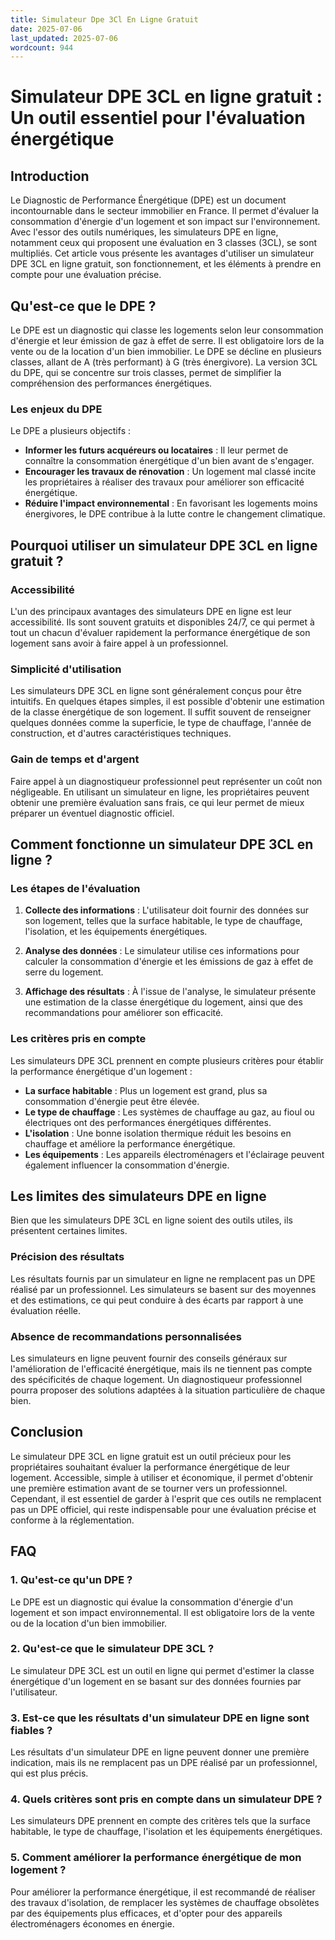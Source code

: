 ```yaml
---
title: Simulateur Dpe 3Cl En Ligne Gratuit
date: 2025-07-06
last_updated: 2025-07-06
wordcount: 944
---
```


# Simulateur DPE 3CL en ligne gratuit : Un outil essentiel pour l'évaluation énergétique

## Introduction

Le Diagnostic de Performance Énergétique (DPE) est un document incontournable dans le secteur immobilier en France. Il permet d'évaluer la consommation d'énergie d'un logement et son impact sur l'environnement. Avec l'essor des outils numériques, les simulateurs DPE en ligne, notamment ceux qui proposent une évaluation en 3 classes (3CL), se sont multipliés. Cet article vous présente les avantages d'utiliser un simulateur DPE 3CL en ligne gratuit, son fonctionnement, et les éléments à prendre en compte pour une évaluation précise.

## Qu'est-ce que le DPE ?

Le DPE est un diagnostic qui classe les logements selon leur consommation d'énergie et leur émission de gaz à effet de serre. Il est obligatoire lors de la vente ou de la location d'un bien immobilier. Le DPE se décline en plusieurs classes, allant de A (très performant) à G (très énergivore). La version 3CL du DPE, qui se concentre sur trois classes, permet de simplifier la compréhension des performances énergétiques.

### Les enjeux du DPE

Le DPE a plusieurs objectifs :
- **Informer les futurs acquéreurs ou locataires** : Il leur permet de connaître la consommation énergétique d'un bien avant de s'engager.
- **Encourager les travaux de rénovation** : Un logement mal classé incite les propriétaires à réaliser des travaux pour améliorer son efficacité énergétique.
- **Réduire l'impact environnemental** : En favorisant les logements moins énergivores, le DPE contribue à la lutte contre le changement climatique.

## Pourquoi utiliser un simulateur DPE 3CL en ligne gratuit ?

### Accessibilité

L'un des principaux avantages des simulateurs DPE en ligne est leur accessibilité. Ils sont souvent gratuits et disponibles 24/7, ce qui permet à tout un chacun d'évaluer rapidement la performance énergétique de son logement sans avoir à faire appel à un professionnel.

### Simplicité d'utilisation

Les simulateurs DPE 3CL en ligne sont généralement conçus pour être intuitifs. En quelques étapes simples, il est possible d'obtenir une estimation de la classe énergétique de son logement. Il suffit souvent de renseigner quelques données comme la superficie, le type de chauffage, l'année de construction, et d'autres caractéristiques techniques.

### Gain de temps et d'argent

Faire appel à un diagnostiqueur professionnel peut représenter un coût non négligeable. En utilisant un simulateur en ligne, les propriétaires peuvent obtenir une première évaluation sans frais, ce qui leur permet de mieux préparer un éventuel diagnostic officiel.

## Comment fonctionne un simulateur DPE 3CL en ligne ?

### Les étapes de l'évaluation

1. **Collecte des informations** : L'utilisateur doit fournir des données sur son logement, telles que la surface habitable, le type de chauffage, l'isolation, et les équipements énergétiques.
   
2. **Analyse des données** : Le simulateur utilise ces informations pour calculer la consommation d'énergie et les émissions de gaz à effet de serre du logement.

3. **Affichage des résultats** : À l'issue de l'analyse, le simulateur présente une estimation de la classe énergétique du logement, ainsi que des recommandations pour améliorer son efficacité.

### Les critères pris en compte

Les simulateurs DPE 3CL prennent en compte plusieurs critères pour établir la performance énergétique d'un logement :
- **La surface habitable** : Plus un logement est grand, plus sa consommation d'énergie peut être élevée.
- **Le type de chauffage** : Les systèmes de chauffage au gaz, au fioul ou électriques ont des performances énergétiques différentes.
- **L'isolation** : Une bonne isolation thermique réduit les besoins en chauffage et améliore la performance énergétique.
- **Les équipements** : Les appareils électroménagers et l'éclairage peuvent également influencer la consommation d'énergie.

## Les limites des simulateurs DPE en ligne

Bien que les simulateurs DPE 3CL en ligne soient des outils utiles, ils présentent certaines limites. 

### Précision des résultats

Les résultats fournis par un simulateur en ligne ne remplacent pas un DPE réalisé par un professionnel. Les simulateurs se basent sur des moyennes et des estimations, ce qui peut conduire à des écarts par rapport à une évaluation réelle.

### Absence de recommandations personnalisées

Les simulateurs en ligne peuvent fournir des conseils généraux sur l'amélioration de l'efficacité énergétique, mais ils ne tiennent pas compte des spécificités de chaque logement. Un diagnostiqueur professionnel pourra proposer des solutions adaptées à la situation particulière de chaque bien.

## Conclusion

Le simulateur DPE 3CL en ligne gratuit est un outil précieux pour les propriétaires souhaitant évaluer la performance énergétique de leur logement. Accessible, simple à utiliser et économique, il permet d'obtenir une première estimation avant de se tourner vers un professionnel. Cependant, il est essentiel de garder à l'esprit que ces outils ne remplacent pas un DPE officiel, qui reste indispensable pour une évaluation précise et conforme à la réglementation.

## FAQ

### 1. Qu'est-ce qu'un DPE ?

Le DPE est un diagnostic qui évalue la consommation d'énergie d'un logement et son impact environnemental. Il est obligatoire lors de la vente ou de la location d'un bien immobilier.

### 2. Qu'est-ce que le simulateur DPE 3CL ?

Le simulateur DPE 3CL est un outil en ligne qui permet d'estimer la classe énergétique d'un logement en se basant sur des données fournies par l'utilisateur.

### 3. Est-ce que les résultats d'un simulateur DPE en ligne sont fiables ?

Les résultats d'un simulateur DPE en ligne peuvent donner une première indication, mais ils ne remplacent pas un DPE réalisé par un professionnel, qui est plus précis.

### 4. Quels critères sont pris en compte dans un simulateur DPE ?

Les simulateurs DPE prennent en compte des critères tels que la surface habitable, le type de chauffage, l'isolation et les équipements énergétiques.

### 5. Comment améliorer la performance énergétique de mon logement ?

Pour améliorer la performance énergétique, il est recommandé de réaliser des travaux d'isolation, de remplacer les systèmes de chauffage obsolètes par des équipements plus efficaces, et d'opter pour des appareils électroménagers économes en énergie.